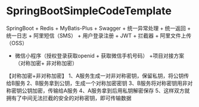 # SpringBootSimpleCodeTemplate
SpringBoot + Redis + MyBatis-Plus + Swagger + 统一异常处理 + 统一返回 + 统一日志 + 阿里短信（SMS） +  用户登录注册 + JWT + 拦截器 + 阿里文件上传（OSS）
+ 微信小程序（授权登录获取openid + 获取微信手机号码）
+项目对接方案（对称加密+ 非对称加密）


【对称加密+非对称加密】
1、A服务生成一对非对称密钥，保留私钥，将公钥传给B服务
2、B服务拿到公钥，生成一个对称加密密钥
3、B服务将对称密钥用非对称密钥公钥加密，传输给A服务
4、A服务拿到后用私钥解密保存
5、这样双方就拥有了中间无法拦截的安全的对称密钥，即可传输数据